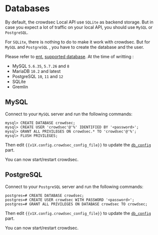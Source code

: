 # Databases

By default, the crowdsec Local API use `SQLite` as backend storage. But in case you expect a lot of traffic on your local API, you should use `MySQL` or `PostgreSQL`.

For `SQLite`, there is nothing to do to make it work with crowdsec. But for `MySQL` and `PostgreSQL` , you have to create the database and the user.

Please refer to [ent.](https://entgo.io/) [supported database](https://entgo.io/docs/dialects/). At the time of writting :

 - MySQL `5.6.35`, `5.7.26` and `8`
 - MariaDB `10.2` and latest
 - PostgreSQL `10`, `11` and `12`
 - SQLite
 - Gremlin


## MySQL

Connect to your `MySQL` server and run the following commands:

```
mysql> CREATE DATABASE crowdsec;
mysql> CREATE USER 'crowdsec'@'%' IDENTIFIED BY '<password>';
mysql> GRANT ALL PRIVILEGES ON crowdsec.* TO 'crowdsec'@'%';
mysql> FLUSH PRIVILEGES;
```

Then edit `{{v1X.config.crowdsec_config_file}}` to update the [`db_config`](/Crowdsec/v1/references/database/#db_config) part.

You can now start/restart crowdsec.

## PostgreSQL

Connect to your `PostgreSQL` server and run the following commands:

```
postgres=# CREATE DATABASE crowdsec;
postgres=# CREATE USER crowdsec WITH PASSWORD '<password>';
postgres=# GRANT ALL PRIVILEGES ON DATABASE crowdsec TO crowdsec;
```

Then edit `{{v1X.config.crowdsec_config_file}}` to update the [`db_config`](/Crowdsec/v1/references/database/#db_config) part.

You can now start/restart crowdsec.